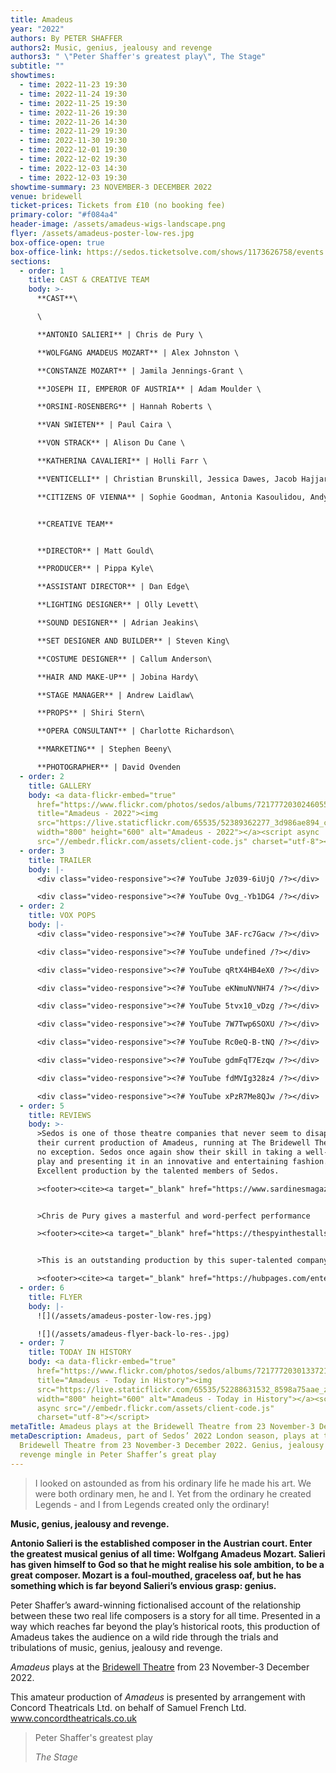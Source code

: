 ```yaml
---
title: Amadeus
year: "2022"
authors: By PETER SHAFFER
authors2: Music, genius, jealousy and revenge
authors3: " \"Peter Shaffer's greatest play\", The Stage"
subtitle: ""
showtimes:
  - time: 2022-11-23 19:30
  - time: 2022-11-24 19:30
  - time: 2022-11-25 19:30
  - time: 2022-11-26 19:30
  - time: 2022-11-26 14:30
  - time: 2022-11-29 19:30
  - time: 2022-11-30 19:30
  - time: 2022-12-01 19:30
  - time: 2022-12-02 19:30
  - time: 2022-12-03 14:30
  - time: 2022-12-03 19:30
showtime-summary: 23 NOVEMBER-3 DECEMBER 2022
venue: bridewell
ticket-prices: Tickets from £10 (no booking fee)
primary-color: "#f084a4"
header-image: /assets/amadeus-wigs-landscape.png
flyer: /assets/amadeus-poster-low-res.jpg
box-office-open: true
box-office-link: https://sedos.ticketsolve.com/shows/1173626758/events
sections:
  - order: 1
    title: CAST & CREATIVE TEAM
    body: >-
      **CAST**\

      \

      **ANTONIO SALIERI** | Chris de Pury \

      **WOLFGANG AMADEUS MOZART** | Alex Johnston \

      **CONSTANZE MOZART** | Jamila Jennings-Grant \

      **JOSEPH II, EMPEROR OF AUSTRIA** | Adam Moulder \

      **ORSINI-ROSENBERG** | Hannah Roberts \

      **VAN SWIETEN** | Paul Caira \

      **VON STRACK** | Alison Du Cane \

      **KATHERINA CAVALIERI** | Holli Farr \

      **VENTICELLI** | Christian Brunskill, Jessica Dawes, Jacob Hajjar, Emily Hassan\

      **CITIZENS OF VIENNA** | Sophie Goodman, Antonia Kasoulidou, Andy Lee (soloist), Dave McGroarty 


      **CREATIVE TEAM**


      **DIRECTOR** | Matt Gould\

      **PRODUCER** | Pippa Kyle\

      **ASSISTANT DIRECTOR** | Dan Edge\

      **LIGHTING DESIGNER** | Olly Levett\

      **SOUND DESIGNER** | Adrian Jeakins\

      **SET DESIGNER AND BUILDER** | Steven King\

      **COSTUME DESIGNER** | Callum Anderson\

      **HAIR AND MAKE-UP** | Jobina Hardy\

      **STAGE MANAGER** | Andrew Laidlaw\

      **PROPS** | Shiri Stern\

      **OPERA CONSULTANT** | Charlotte Richardson\

      **MARKETING** | Stephen Beeny\

      **PHOTOGRAPHER** | David Ovenden
  - order: 2
    title: GALLERY
    body: <a data-flickr-embed="true"
      href="https://www.flickr.com/photos/sedos/albums/72177720302460556"
      title="Amadeus - 2022"><img
      src="https://live.staticflickr.com/65535/52389362277_3d986ae894_c.jpg"
      width="800" height="600" alt="Amadeus - 2022"></a><script async
      src="//embedr.flickr.com/assets/client-code.js" charset="utf-8"></script>
  - order: 3
    title: TRAILER
    body: |-
      <div class="video-responsive"><?# YouTube Jz039-6iUjQ /?></div>

      <div class="video-responsive"><?# YouTube Ovg_-Yb1DG4 /?></div>
  - order: 2
    title: VOX POPS
    body: |-
      <div class="video-responsive"><?# YouTube 3AF-rc7Gacw /?></div>

      <div class="video-responsive"><?# YouTube undefined /?></div>

      <div class="video-responsive"><?# YouTube qRtX4HB4eX0 /?></div>

      <div class="video-responsive"><?# YouTube eKNmuNVNH74 /?></div>

      <div class="video-responsive"><?# YouTube 5tvx10_vDzg /?></div>

      <div class="video-responsive"><?# YouTube 7W7Twp6SOXU /?></div>

      <div class="video-responsive"><?# YouTube Rc0eQ-B-tNQ /?></div>

      <div class="video-responsive"><?# YouTube gdmFqT7Ezqw /?></div>

      <div class="video-responsive"><?# YouTube fdMVIg328z4 /?></div>

      <div class="video-responsive"><?# YouTube xPzR7Me8QJw /?></div>
  - order: 5
    title: REVIEWS
    body: >-
      >Sedos is one of those theatre companies that never seem to disappoint and
      their current production of Amadeus, running at The Bridewell Theatre, is
      no exception. Sedos once again show their skill in taking a well-loved
      play and presenting it in an innovative and entertaining fashion....
      Excellent production by the talented members of Sedos.

      ><footer><cite><a target="_blank" href="https://www.sardinesmagazine.co.uk/review/amadeus-2/">Amadeus, 2022, Sardines (*****)</a></cite></footer>


      >Chris de Pury gives a masterful and word-perfect performance

      ><footer><cite><a target="_blank" href="https://thespyinthestalls.com/2022/11/amadeus/">Amadeus, 2022, The Spy in the Stalls (****)</a></cite></footer>


      >This is an outstanding production by this super-talented company.... They certainly have nailed it. It was right every time. Exciting, intriguing, a snappy production with never a dull moment. Brilliant!

      ><footer><cite><a target="_blank" href="https://hubpages.com/entertainment/Amadeus-A-Sedos-Production-at-the-Bridewell-Theatre-London">Amadeus, 2022, HubPages</a></cite></footer>
  - order: 6
    title: FLYER
    body: |-
      ![](/assets/amadeus-poster-low-res.jpg)

      ![](/assets/amadeus-flyer-back-lo-res-.jpg)
  - order: 7
    title: TODAY IN HISTORY
    body: <a data-flickr-embed="true"
      href="https://www.flickr.com/photos/sedos/albums/72177720301337216"
      title="Amadeus - Today in History"><img
      src="https://live.staticflickr.com/65535/52288631532_8598a75aae_z.jpg"
      width="800" height="600" alt="Amadeus - Today in History"></a><script
      async src="//embedr.flickr.com/assets/client-code.js"
      charset="utf-8"></script>
metaTitle: Amadeus plays at the Bridewell Theatre from 23 November-3 December 2022
metaDescription: Amadeus, part of Sedos’ 2022 London season, plays at the
  Bridewell Theatre from 23 November-3 December 2022. Genius, jealousy and
  revenge mingle in Peter Shaffer’s great play
---
```

> I looked on astounded as from his ordinary life he made his art. We were both ordinary men, he and I. Yet from the ordinary he created Legends - and I from Legends created only the ordinary!



**Music, genius, jealousy and revenge.**

**Antonio Salieri is the established composer in the Austrian court. Enter the greatest musical genius of all time: Wolfgang Amadeus Mozart. Salieri has given himself to God so that he might realise his sole ambition, to be a great composer. Mozart is a foul-mouthed, graceless oaf, but he has something which is far beyond Salieri’s envious grasp: genius.**

Peter Shaffer’s award-winning fictionalised account of the relationship between these two real life composers is a story for all time. Presented in a way which reaches far beyond the play’s historical roots, this production of Amadeus takes the audience on a wild ride through the trials and tribulations of music, genius, jealousy and revenge.

*Amadeus* plays at the [Bridewell Theatre](https://sedos.co.uk/venues/bridewell) from 23 November-3 December 2022.

This amateur production of *Amadeus* is presented by arrangement with Concord Theatricals Ltd. on behalf of Samuel French Ltd. www.concordtheatricals.co.uk

>Peter Shaffer's greatest play
><footer><cite>The Stage</cite></footer>